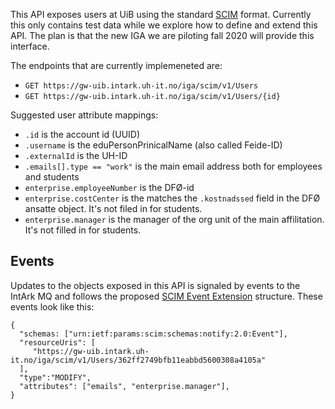 This API exposes users at UiB using the standard [SCIM](https://tools.ietf.org/html/rfc7643) format. Currently this only contains test data while we explore how to define and extend this API. The plan is that the new IGA we are piloting fall 2020 will provide this interface.

The endpoints that are currently implemeneted are:

* `GET https://gw-uib.intark.uh-it.no/iga/scim/v1/Users`
* `GET https://gw-uib.intark.uh-it.no/iga/scim/v1/Users/{id}`

Suggested user attribute mappings:

* `.id` is the account id (UUID)
* `.username` is the eduPersonPrinicalName (also called Feide-ID)
* `.externalId` is the UH-ID
* `.emails[].type == "work"` is the main email address both for employees and students
* `enterprise.employeeNumber` is the DFØ-id
* `enterprise.costCenter` is the matches the `.kostnadssed` field in the DFØ ansatte object. It's not filed in for students.
* `enterprise.manager` is the manager of the org unit of the main affilitation. It's not filled in for students.

## Events

Updates to the objects exposed in this API is signaled by events to the IntArk MQ and follows the proposed [SCIM Event Extension](https://tools.ietf.org/html/draft-hunt-scim-notify-00) structure. These events look like this:

```
{
  "schemas: ["urn:ietf:params:scim:schemas:notify:2.0:Event"],
  "resourceUris": [
     "https://gw-uib.intark.uh-it.no/iga/scim/v1/Users/362ff2749bfb11eabbd5600308a4105a"
  ],
  "type":"MODIFY",
  "attributes": ["emails", "enterprise.manager"],
}
```
